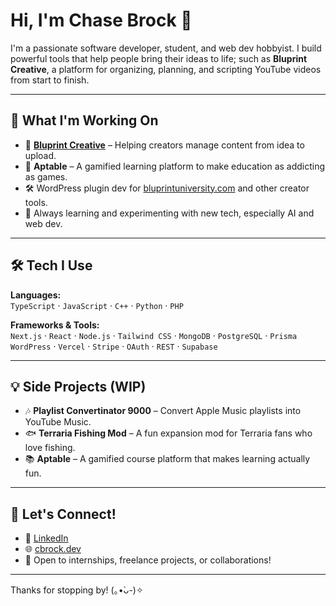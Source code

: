 # Hi, I'm Chase Brock 👋

I'm a passionate software developer, student, and web dev hobbyist. I build powerful tools that help people bring their ideas to life; such as **Bluprint Creative**, a platform for organizing, planning, and scripting YouTube videos from start to finish.

---

## 🚀 What I'm Working On

- 🎥 [**Bluprint Creative**](https://bluprintcreative.com) – Helping creators manage content from idea to upload.
- 🧠 **Aptable** – A gamified learning platform to make education as addicting as games.
- 🛠️ WordPress plugin dev for [bluprintuniversity.com](https://bluprintuniversity.com) and other creator tools.
- 🌱 Always learning and experimenting with new tech, especially AI and web dev.

---

## 🛠️ Tech I Use

**Languages:**  
`TypeScript` · `JavaScript` · `C++` · `Python` · `PHP`

**Frameworks & Tools:**  
`Next.js` · `React` · `Node.js` · `Tailwind CSS` · `MongoDB` · `PostgreSQL` · `Prisma`  
`WordPress` · `Vercel` · `Stripe` · `OAuth` · `REST` · `Supabase`

---

## 💡 Side Projects (WIP)

- 🎶 **Playlist Convertinator 9000** – Convert Apple Music playlists into YouTube Music.
- 🐟 **Terraria Fishing Mod** – A fun expansion mod for Terraria fans who love fishing.
- 📚 **Aptable** – A gamified course platform that makes learning actually fun.

---

## 🤝 Let's Connect!

- 💼 [LinkedIn](https://www.linkedin.com/in/chasepbrock/)
- 🌐 [cbrock.dev](https://cbrock.dev)
- 📨 Open to internships, freelance projects, or collaborations!

---

Thanks for stopping by! (｡•̀ᴗ-)✧

